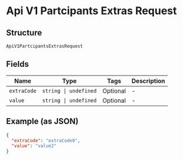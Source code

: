 
# Api V1 Partcipants Extras Request

## Structure

`ApiV1PartcipantsExtrasRequest`

## Fields

| Name | Type | Tags | Description |
|  --- | --- | --- | --- |
| `extraCode` | `string \| undefined` | Optional | - |
| `value` | `string \| undefined` | Optional | - |

## Example (as JSON)

```json
{
  "extraCode": "extraCode0",
  "value": "value2"
}
```

